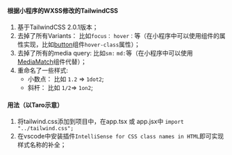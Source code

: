 #### 根据小程序的WXSS修改的TailwindCSS

1. 基于TailwindCSS 2.0.1版本；
2. 去掉了所有Variants： 比如```focus：``` ```hover：```等（在小程序中可以使用组件的属性实现，比如[button](https://developers.weixin.qq.com/miniprogram/dev/component/button.html)组件```hover-class```属性）；
3. 去掉了所有的media query: 比如```sm:``` ```md:```等（在小程序中可以使用[MediaMatch](https://developers.weixin.qq.com/miniprogram/dev/component/match-media.html )组件代替）；
4. 重命名了一些样式:
   - 小数点： 比如 ```1.2``` => ```1dot2```;
   - 斜杆： 比如 ```1/2```=> ```1on2```;

#### 用法（以Taro示意）

1. 将tailwind.css添加到项目中，在app.tsx 或 app.jsx中 ```import "../tailwind.css";```
2. 在vscode中安装插件```IntelliSense for CSS class names in HTML```即可实现样式名称的补全；



